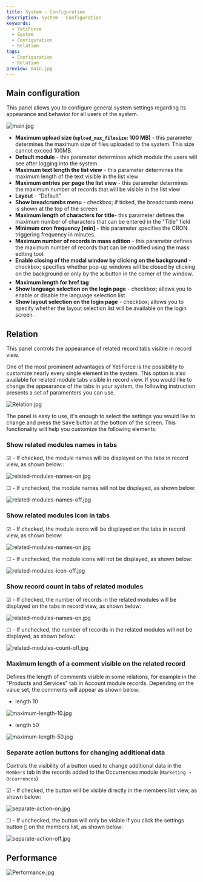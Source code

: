 ```yaml
---
title: System - Configuration
description: System - Configuration
keywords:
  - YetiForce
  - System
  - Configuration
  - Relation
tags:
  - Configuration
  - Relation
preview: main.jpg
---
```


## Main configuration

This panel allows you to configure general system settings regarding its appearance and behavior for all users of the system.

![main.jpg](main.jpg)

- **Maximum upload size (`upload_max_filesize`: 100 MB)** - this parameter determines the maximum size of files uploaded to the system. This size cannot exceed 100MB.
- **Default module** - this parameter determines which module the users will see after logging into the system.
- **Maximum text length the list view** - this parameter determines the maximum length of the text visible in the list view
- **Maximum entries per page the list view** - this parameter determines the maximum number of records that will be visible in the list view
- **Layout** - “Default”
- **Show breadcrumbs menu** - checkbox; if ticked, the breadcrumb menu is shown at the top of the screen
- **Maximum length of characters for title**- this parameter defines the maximum number of characters that can be entered in the "Title" field
- **Minimum cron frequency [min]** - this parameter specifies the CRON triggering frequency in minutes.
- **Maximum number of records in mass edition** - this parameter defines the maximum number of records that can be modified using the mass editing tool.
- **Enable closing of the modal window by clicking on the background** - checkbox; specifies whether pop-up windows will be closed by clicking on the background or only by the <kbd>🗙</kbd> button in the corner of the window.
- **Maximum length for href tag**
- **Show language selection on the login page** - checkbox; allows you to enable or disable the language selection list
- **Show layout selection on the login page** - checkbox; allows you to specify whether the layout selection list will be available on the login screen.

## Relation

This panel controls the appearance of related record tabs visible in record view.

One of the most prominent advantages of YetiForce is the possibility to customize nearly every single element in the system. This option is also available for related module tabs visible in record view. If you would like to change the appearance of the tabs in your system, the following instruction presents a set of paramenters you can use.

![Relation.jpg](Relation.jpg)

The panel is easy to use, it's enough to select the settings you would like to change and press the <kbd>Save</kbd> button at the bottom of the screen. This functionality will help you customize the following elements:

### Show related modules names in tabs

☑ - If checked, the module names will be displayed on the tabs in record view, as shown below::

![related-modules-names-on.jpg](related-modules-names-on.jpg)

☐ - If unchecked, the module names will not be displayed, as shown below:

![related-modules-names-off.jpg](related-modules-names-off.jpg)

### Show related modules icon in tabs

☑ - If checked, the module icons will be displayed on the tabs in record view, as shown below:

![related-modules-names-on.jpg](related-modules-names-on.jpg)

☐ - If unchecked, the module icons will not be displayed, as shown below:

![related-modules-icon-off.jpg](related-modules-icon-off.jpg)

### Show record count in tabs of related modules

☑ - If checked, the number of records in the related modules will be displayed on the tabs in record view, as shown below:

![related-modules-names-on.jpg](related-modules-names-on.jpg)

☐ - If unchecked, the number of records in the related modules will not be displayed, as shown below:

![related-modules-count-off.jpg](related-modules-count-off.jpg)

### Maximum length of a comment visible on the related record

Defines the length of comments visible in some relations, for example in the "Products and Services" tab in Account module records.
Depending on the value set, the comments will appear as shown below:

- length 10

![maximum-length-10.jpg](maximum-length-10.jpg)

- length 50

![maximum-length-50.jpg](maximum-length-50.jpg)

### Separate action buttons for changing additional data

Controls the visibility of a button used to change additional data in the `Members` tab in the records added to the Occurrences module (`Marketing → Occurrences`)

☑ - If checked, the button will be visible directly in the members list view, as shown below:

![separate-action-on.jpg](separate-action-on.jpg)

☐ - If unchecked, the button will only be visible if you click the settings button <kbd>:wrench:</kbd> on the members list, as shown below:

![separate-action-off.jpg](separate-action-off.jpg)

## Performance

![Performance.jpg](Performance.jpg)
